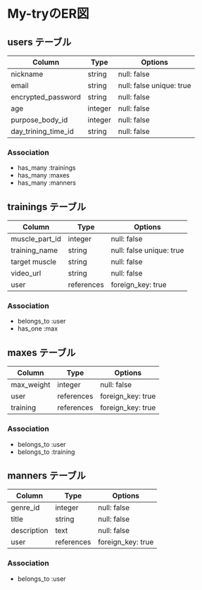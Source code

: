 # My-tryのER図

## users テーブル

| Column                    | Type     | Options                  |
| ------------------------- | -------- | ------------------------ |
| nickname                  | string   | null: false              |
| email                     | string   | null: false unique: true |
| encrypted_password        | string   | null: false              |
| age                       | integer  | null: false              |
| purpose_body_id           | integer  | null: false              |
| day_trining_time_id       | string   | null: false              |


### Association

- has_many :trainings
- has_many :maxes
- has_many :manners


## trainings テーブル

| Column             | Type       | Options                  |
| ------------------ | ---------- | ------------------------ |
| muscle_part_id     | integer    | null: false              |
| training_name      | string     | null: false unique: true |
| target muscle      | string     | null: false              |
| video_url          | string     | null: false              |
| user               | references | foreign_key: true        |


### Association

- belongs_to :user
- has_one :max



## maxes テーブル

| Column             | Type       | Options                  |
| ------------------ | ---------- | ------------------------ |
| max_weight         | integer    | null: false              |
| user               | references | foreign_key: true        |
| training           | references | foreign_key: true        |


### Association

- belongs_to :user
- belongs_to :training



## manners テーブル

| Column             | Type       | Options                  |
| ------------------ | ---------- | ------------------------ |
| genre_id           | integer    | null: false              |
| title              | string     | null: false              |
| description        | text       | null: false              |
| user               | references | foreign_key: true        |


### Association

- belongs_to :user